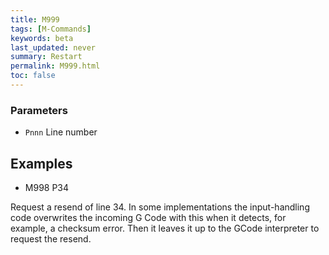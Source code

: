 ```yaml
---
title: M999
tags: [M-Commands] 
keywords: beta 
last_updated: never 
summary: Restart 
permalink: M999.html
toc: false 
---
```



### Parameters

* `Pnnn` Line number

## Examples

* M998 P34

Request a resend of line 34. In some implementations the input-handling code overwrites the incoming G Code with this when it detects, for example, a checksum error. Then it leaves it up to the GCode interpreter to request the resend.

